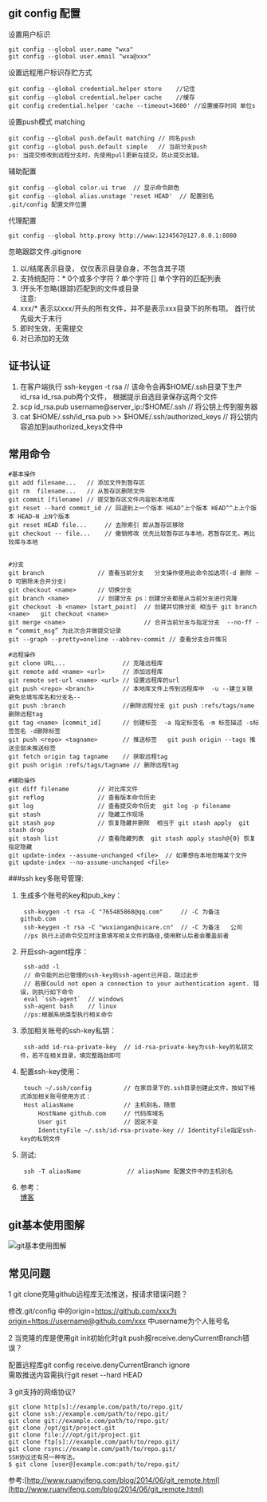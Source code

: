 git config 配置
--
设置用户标识

	git config --global user.name "wxa"
	git config --global user.email "wxa@xxx"

设置远程用户标识存贮方式
	
	git config --global credential.helper store    //记住
	git config --global credential.helper cache    //缓存
	git config credential.helper 'cache --timeout=3600' //设置缓存时间 单位s

设置push模式  matching

	git config --global push.default matching // 同名push
	git config --global push.default simple   // 当前分支push	
	ps: 当提交修改到远程分支时，先使用pull更新在提交，防止提交出错。

辅助配置
  
	git config --global color.ui true  // 显示命令颜色
	git config --global alias.unstage 'reset HEAD'  // 配置别名   .git/config 配置文件位置

代理配置  

	git config --global http.proxy http://www:1234567@127.0.0.1:8080

忽略跟踪文件.gitignore  
1. 以/结尾表示目录， 仅仅表示目录自身，不包含其子项  
2. 支持统配符：* 0个或多个字符  ? 单个字符  [] 单个字符的匹配列表  
3. !开头不忽略(跟踪)匹配到的文件或目录  
注意:  
1. xxx/* 表示以xxx/开头的所有文件，并不是表示xxx目录下的所有项。 首行优先级大于末行  
2. 即时生效，无需提交  
3. 对已添加的无效  


证书认证
--
1. 在客户端执行 ssh-keygen -t rsa                              // 该命令会再$HOME/.ssh目录下生产id_rsa id_rsa.pub两个文件， 根据提示自选目录保存这两个文件
2. scp id_rsa.pub username@server_ip:/$HOME/.ssh             // 将公钥上传到服务器
3. cat $HOME/.ssh/id_rsa.pub >>  $HOME/.ssh/authorized_keys  // 将公钥内容追加到authorized_keys文件中

常用命令
--
	#基本操作
	git add filename...   // 添加文件到暂存区
	git rm  filename...   // 从暂存区删除文件
	git commit [filename] // 提交暂存区文件内容到本地库
	git reset --hard commit_id // 回退到上一个版本 HEAD^上个版本 HEAD^^上上个版本 HEAD~N 上N个版本
	git reset HEAD file...     // 去除索引 即从暂存区移除
	git checkout -- file...    // 撤销修改 优先比较暂存区与本地，若暂存区无，再比较库与本地
	
	
	#分支
	git branch               // 查看当前分支   分支操作使用此命令加选项(-d 删除 —D 可删除未合并分支)
	git checkout <name>      // 切换分支
	git branch <name>        // 创建分支 ps：创建分支都是从当前分支进行克隆
	git checkout -b <name> [start_point]  // 创建并切换分支 相当于 git branch <name>   git checkout <name>
	git merge <name>                      // 合并当前分支与指定分支  --no-ff -m “commit_msg” 为此次合并做提交记录
	git --graph --pretty=oneline --abbrev-commit // 查看分支合并情况
	
	#远程操作
	git clone URL...                // 克隆远程库
	git remote add <name> <url>     // 添加远程库  
	git remote set-url <name> <url> // 设置远程库的url
	git push <repo> <branch>        // 本地库文件上传到远程库中  -u --建立关联 避免总填写库名和分支名-- 
	git push :branch                //删除远程分支 git push :refs/tags/name 删除远程tag
	git tag <name> [commit_id]      // 创建标签  -a 指定标签名 -m 标签描述 -s标签签名 -d删除标签
	git push <repo> <tagname>       // 推送标签   git push origin --tags 推送全部未推送标签
	git fetch origin tag tagname    // 获取远程tag
	git push origin :refs/tags/tagname // 删除远程tag
	
	#辅助操作
	git diff filename        // 对比库文件
	git reflog               // 查看版本命令历史
	git log                  // 查看提交命令历史  git log -p filename
	git stash                // 隐藏工作现场
	git stash pop            // 恢复隐藏并删除  相当于 git stash apply  git stash drop
	git stash list           // 查看隐藏列表  git stash apply stash@{0} 恢复指定隐藏
	git update-index --assume-unchanged <file>  // 如果想在本地忽略某个文件   git update-index --no-assume-unchanged <file>

###ssh key多账号管理:  
1. 生成多个账号的key和pub_key：  
		
		ssh-keygen -t rsa -C "765485868@qq.com"     // -C 为备注   github.com
		ssh-keygen -t rsa -C "wuxiangan@uicare.cn"  // -C 为备注   公司
		//ps 执行上述命令交互时注意填写相关文件的路径,使用默认后者会覆盖前者
2. 开启ssh-agent程序：

		ssh-add -l
		// 命令能列出已管理的ssh-key则ssh-agent已开启，跳过此步
		// 若报Could not open a connection to your authentication agent. 错误，则执行如下命令
		eval `ssh-agent`  // windows
		ssh-agent bash    // linux
		//ps:根据系统类型执行相关命令
3. 添加相关账号的ssh-key私钥：
		
		ssh-add id-rsa-private-key  // id-rsa-private-key为ssh-key的私钥文件，若不在相关目录，填完整路劲即可

4. 配置ssh-key使用：

		touch ~/.ssh/config         // 在家目录下的.ssh目录创建此文件，按如下格式添加相关账号使用方式：
		Host aliasName              // 主机别名，随意
        	HostName github.com     // 代码库域名
			User git                // 固定不变
			IdentityFile ~/.ssh/id-rsa-private-key // IdentityFile指定ssh-key的私钥文件

5. 测试:
		
		ssh -T aliasName             // aliasName 配置文件中的主机别名

6. 参考：  
	[博客](http://yijiebuyi.com/blog/f18d38eb7cfee860c117d629fdb16faf.html)	

git基本使用图解
--
![git基本使用图解](http://image.beekka.com/blog/2014/bg2014061202.jpg)

常见问题
--
1 git clone克隆github远程库无法推送，报请求错误问题？
>
   修改.git/config 中的origin=https://github.com/xxx为origin=https://username@github.com/xxx 中username为个人账号名

2 当克隆的库是使用git init初始化时git push报receive.denyCurrentBranch错误？
>
   配置远程库git config receive.denyCurrentBranch ignore  
   需取推送内容需执行git reset --hard HEAD

3 git支持的网络协议?

	git clone http[s]://example.com/path/to/repo.git/
	git clone ssh://example.com/path/to/repo.git/
	git clone git://example.com/path/to/repo.git/
	git clone /opt/git/project.git 
	git clone file:///opt/git/project.git
	git clone ftp[s]://example.com/path/to/repo.git/
	git clone rsync://example.com/path/to/repo.git/
	SSH协议还有另一种写法。
    $ git clone [user@]example.com:path/to/repo.git/

参考:[http://www.ruanyifeng.com/blog/2014/06/git_remote.html](http://www.ruanyifeng.com/blog/2014/06/git_remote.html)

